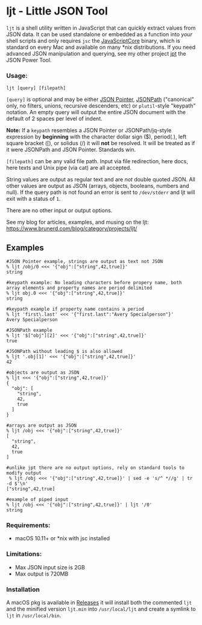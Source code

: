 # ljt - Little JSON Tool 

`ljt` is a shell utility written in JavaScript that can quickly extract values from JSON data. It can be used standalone or embedded as a function into _your_ shell scripts and only requires `jsc` the [JavaScriptCore](https://trac.webkit.org/wiki/JavaScriptCore) binary, which is standard on every Mac and available on many \*nix distributions. If you need advanced JSON manipulation and querying, see my other project [jpt](https://github.com/brunerd/jpt) the JSON Power Tool.

### Usage: 
`ljt [query] [filepath]`

`[query]` is optional and may be either [JSON Pointer](https://datatracker.ietf.org/doc/html/rfc6901), [JSONPath](https://datatracker.ietf.org/doc/draft-ietf-jsonpath-base/) ("canonical" only, no filters, unions, recursive descenders, etc) or `plutil`-style "keypath" notation. An empty query will output the entire JSON document with the default of 2 spaces per level of indent. 

**Note:** If a `keypath` resembles a JSON Pointer or JSONPath/jq-style expression by **beginning** with the character dollar sign ($), period(.), left square bracket ([), or solidus (/) it will **not** be resolved. It will be treated as if it were JSONPath and JSON Pointer. Standards win.

`[filepath]` can be any valid file path. Input via file redirection, here docs, here texts and Unix pipe (via cat) are all accepted.

String values are output as regular text and are _not_ double quoted JSON. All other values are output as JSON (arrays, objects, booleans, numbers and null). If the query path is not found an error is sent to `/dev/stderr` and ljt will exit with a status of `1`.

There are no other input or output options.

See my blog for articles, examples, and musing on the ljt: https://www.brunerd.com/blog/category/projects/ljt/

## Examples
```
#JSON Pointer example, strings are output as text not JSON
% ljt /obj/0 <<< '{"obj":["string",42,true]}'
string

#keypath example: No leading characters before propery name, both array elements and property names are period delimited
% ljt obj.0 <<< '{"obj":["string",42,true]}'
string

#keypath example if property name contains a period
% ljt 'first\.last' <<< '{"first.last":"Avery Specialperson"}'
Avery Specialperson

#JSONPath example
% ljt '$["obj"][2]' <<< '{"obj":["string",42,true]}'
true

#JSONPath without leading $ is also allowed
% ljt '.obj[1]' <<< '{"obj":["string",42,true]}'
42

#objects are output as JSON
% ljt <<< '{"obj":["string",42,true]}'                                                                               
{
  "obj": [
    "string",
    42,
    true
  ]
}

#arrays are output as JSON
% ljt /obj <<< '{"obj":["string",42,true]}'
[
  "string",
  42,
  true
]

#unlike jpt there are no output options, rely on standard tools to modify output
 % ljt /obj <<< '{"obj":["string",42,true]}' | sed -e 's/^ *//g' | tr -d $'\n'
["string",42,true]

#example of piped input
% ljt /obj <<< '{"obj":["string",42,true]}' | ljt '/0'  
string
```

### Requirements:
* macOS 10.11+ or \*nix with jsc installed

### Limitations:
* Max JSON input size is 2GB
* Max output is 720MB

### Installation
A macOS pkg is available in [Releases](https://github.com/brunerd/ljt/releases) it will install both the commented `ljt` and the minified version `ljt.min` into `/usr/local/ljt` and create a symlink to `ljt` in `/usr/local/bin`.
